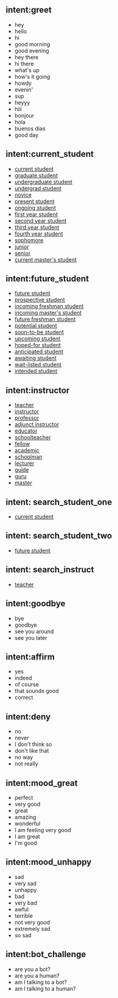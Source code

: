 ## intent:greet
- hey
- hello
- hi
- good morning
- good evening
- hey there
- hi there
- what's up
- how's it going
- howdy
- evenin'
- sup
- heyyy
- hiii
- bonjour
- hola
- buenos dias
- good day

## intent:current_student
- [current student](stud_one)
- [graduate student](stud_one)
- [undergraduate student](stud_one)
- [undergrad student](stud_one)
- [novice](stud_one)
- [present student](stud_one)
- [ongoing student](stud_one)
- [first year student](stud_one)
- [second year student](stud_one)
- [third year student](stud_one)
- [fourth year student](stud_one)
- [sophomore](stud_one)
- [junior](stud_one)
- [senior](stud_one)
- [current master's student](stud_one)


## intent:future_student
- [future student](stud_two)
- [prospective student](stud_two)
- [incoming freshman student](stud_two)
- [incoming master's student](stud_two)
- [future freshman student](stud_two)
- [potential student](stud_two)
- [soon-to-be student](stud_two)
- [upcoming student](stud_two)
- [hoped-for student](stud_two)
- [anticipated student](stud_two)
- [awaiting student](stud_two)
- [wait-listed student](stud_two)
- [intended student](stud_two)

## intent:instructor
- [teacher](instruct)
- [instructor](instruct)
- [professor](instruct)
- [adjunct instructor](instruct)
- [educator](instruct)
- [schoolteacher](instruct)
- [fellow](instruct)
- [academic](instruct)
- [schoolman](instruct)
- [lecturer](instruct)
- [guide](instruct)
- [guru](instruct)
- [master](instruct)

## intent: search_student_one
- [current student](stud_one)

## intent: search_student_two
- [future student](stud_two)

## intent: search_instruct
- [teacher](instruct)

## intent:goodbye
- bye
- goodbye
- see you around
- see you later

## intent:affirm
- yes
- indeed
- of course
- that sounds good
- correct

## intent:deny
- no
- never
- I don't think so
- don't like that
- no way
- not really

## intent:mood_great
- perfect
- very good
- great
- amazing
- wonderful
- I am feeling very good
- I am great
- I'm good

## intent:mood_unhappy
- sad
- very sad
- unhappy
- bad
- very bad
- awful
- terrible
- not very good
- extremely sad
- so sad

## intent:bot_challenge
- are you a bot?
- are you a human?
- am I talking to a bot?
- am I talking to a human?
